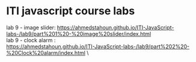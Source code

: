 # ITI javascript course labs 






lab 9 - image slider: 
https://ahmedstahoun.github.io/ITI-JavaScript-labs-/lab9/part%201%20-%20image%20slider/index.html \
lab 9 - clock alarm : \
https://ahmedstahoun.github.io/ITI-JavaScript-labs-/lab9/part%202%20-%20Clock%20alarm/index.html \

 
